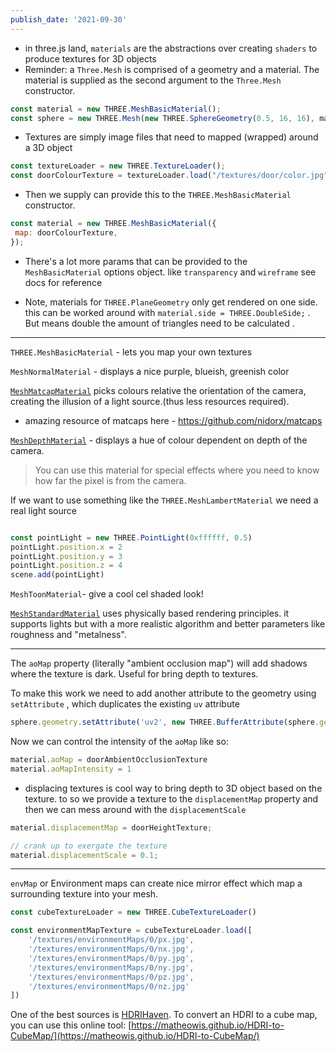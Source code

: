 ```yaml
---
publish_date: '2021-09-30'
---
```

- in three.js land, `materials` are the abstractions over creating `shaders` to produce textures for 3D objects
- Reminder:  a `Three.Mesh` is comprised of a geometry and a material. The material is supplied as the second argument to the `Three.Mesh` constructor.

```js
const material = new THREE.MeshBasicMaterial();
const sphere = new THREE.Mesh(new THREE.SphereGeometry(0.5, 16, 16), material);
```

- Textures are simply image files that need to mapped (wrapped) around a 3D object

```js
const textureLoader = new THREE.TextureLoader();
const doorColourTexture = textureLoader.load("/textures/door/color.jpg");
```

- Then we supply can provide this to the `THREE.MeshBasicMaterial` constructor.
```js
const material = new THREE.MeshBasicMaterial({
 map: doorColourTexture,
});
```

- There's a lot more params that can be provided to the `MeshBasicMaterial` options object. like `transparency` and `wireframe` see docs for reference

- Note, materials for `THREE.PlaneGeometry` only get rendered on one side.  this can be worked around with `material.side = THREE.DoubleSide;` . But means double the amount of triangles need to be calculated .

___

`THREE.MeshBasicMaterial` -  lets you map your own textures

`MeshNormalMaterial` -  displays a nice purple, blueish, greenish color

[`MeshMatcapMaterial`](https://threejs.org/docs/#api/en/materials/MeshMatcapMaterial) picks colours relative the orientation of the camera, creating the illusion of a light source.(thus less resources required).

- amazing resource of matcaps here - https://github.com/nidorx/matcaps

[`MeshDepthMaterial`](https://threejs.org/docs/index.html#api/en/materials/MeshDepthMaterial) - displays  a hue of colour dependent on depth of the camera.
> You can use this material for special effects where you need to know how far the pixel is from the camera.


If we want to use something like the `THREE.MeshLambertMaterial` we need a real light source

```js

const pointLight = new THREE.PointLight(0xffffff, 0.5)
pointLight.position.x = 2
pointLight.position.y = 3
pointLight.position.z = 4
scene.add(pointLight)
```


`MeshToonMaterial`- give a cool cel shaded look!

[`MeshStandardMaterial`](https://threejs.org/docs/#api/en/materials/MeshStandardMaterial) uses physically based rendering principles. it supports lights but with a more realistic algorithm and better parameters like roughness and "metalness".

---

The `aoMap` property (literally "ambient occlusion map") will add shadows where the texture is dark. Useful for bring depth to textures.

To make this work we need to add another attribute to the geometry using `setAttribute` , which duplicates the existing `uv` attribute
```javascript
sphere.geometry.setAttribute('uv2', new THREE.BufferAttribute(sphere.geometry.attributes.uv.array, 2))
```

Now we can control the intensity of the `aoMap` like so:

```javascript
material.aoMap = doorAmbientOcclusionTexture
material.aoMapIntensity = 1
```

- displacing textures is cool way to bring depth to 3D object based on the texture. to so we provide a texture to the `displacementMap` property and then we can mess around with the `displacementScale`

```js
material.displacementMap = doorHeightTexture;

// crank up to exergate the texture
material.displacementScale = 0.1;
```

---

`envMap` or Environment maps can create nice mirror effect which map a surrounding texture into your mesh. 


```javascript
const cubeTextureLoader = new THREE.CubeTextureLoader()

const environmentMapTexture = cubeTextureLoader.load([
    '/textures/environmentMaps/0/px.jpg',
    '/textures/environmentMaps/0/nx.jpg',
    '/textures/environmentMaps/0/py.jpg',
    '/textures/environmentMaps/0/ny.jpg',
    '/textures/environmentMaps/0/pz.jpg',
    '/textures/environmentMaps/0/nz.jpg'
])
```

One of the best sources is [HDRIHaven](https://hdrihaven.com/).
To convert an HDRI to a cube map, you can use this online tool: [https://matheowis.github.io/HDRI-to-CubeMap/](https://matheowis.github.io/HDRI-to-CubeMap/)
